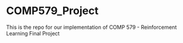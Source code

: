 # COMP579_Project
This is the repo for our implementation of COMP 579 - Reinforcement Learning Final Project
